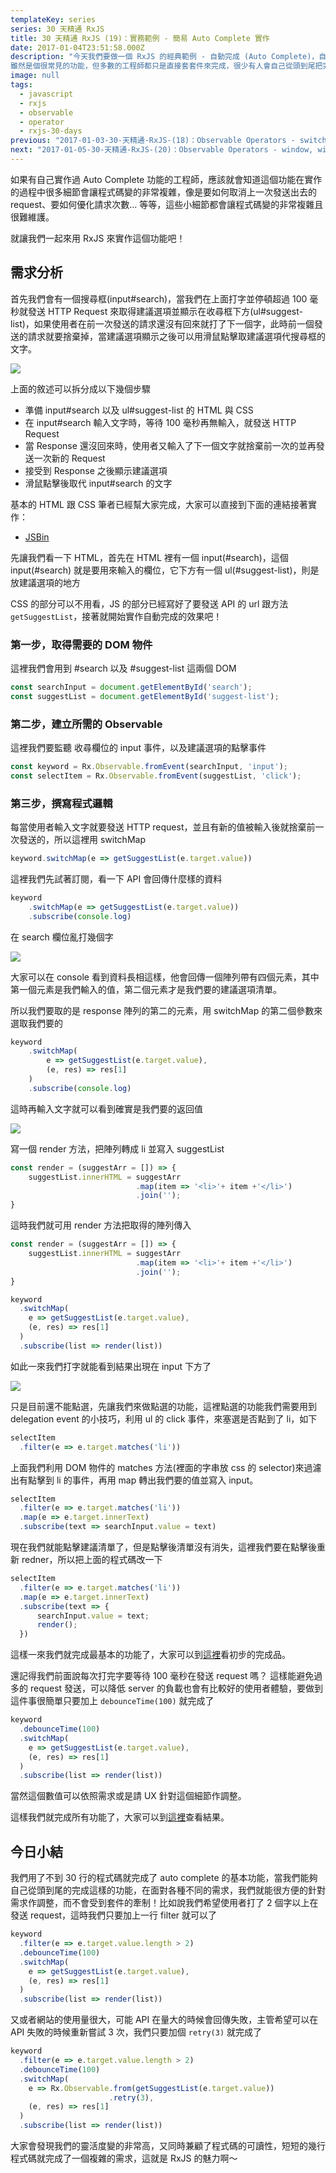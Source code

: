 ```yaml
---
templateKey: series
series: 30 天精通 RxJS
title: 30 天精通 RxJS (19)：實務範例 - 簡易 Auto Complete 實作
date: 2017-01-04T23:51:58.000Z
description: "今天我們要做一個 RxJS 的經典範例 - 自動完成 (Auto Complete)，自動完成在實務上的應用非常廣泛，幾乎隨處可見這樣的功能，只要是跟表單、搜尋相關的都會看到。
雖然是個很常見的功能，但多數的工程師都只是直接套套件來完成，很少有人會自己從頭到尾把完整的邏輯寫一次。"
image: null
tags:
  - javascript
  - rxjs
  - observable
  - operator
  - rxjs-30-days
previous: "2017-01-03-30-天精通-RxJS-(18)：Observable Operators - switchMap, mergeMap, concatMap.md"
next: "2017-01-05-30-天精通-RxJS-(20)：Observable Operators - window, windowToggle, groupBy.md"
---
```


如果有自己實作過 Auto Complete 功能的工程師，應該就會知道這個功能在實作的過程中很多細節會讓程式碼變的非常複雜，像是要如何取消上一次發送出去的 request、要如何優化請求次數... 等等，這些小細節都會讓程式碼變的非常複雜且很難維護。

就讓我們一起來用 RxJS 來實作這個功能吧！

需求分析
------

首先我們會有一個搜尋框(input#search)，當我們在上面打字並停頓超過 100 毫秒就發送 HTTP Request 來取得建議選項並顯示在收尋框下方(ul#suggest-list)，如果使用者在前一次發送的請求還沒有回來就打了下一個字，此時前一個發送的請求就要捨棄掉，當建議選項顯示之後可以用滑鼠點擊取建議選項代搜尋框的文字。

![](https://res.cloudinary.com/dohtkyi84/image/upload/v1483543558/30days/autocomplete.png)

上面的敘述可以拆分成以下幾個步驟

- 準備 input#search 以及 ul#suggest-list 的 HTML 與 CSS
- 在 input#search 輸入文字時，等待 100 毫秒再無輸入，就發送 HTTP Request 
- 當 Response 還沒回來時，使用者又輸入了下一個文字就捨棄前一次的並再發送一次新的 Request
- 接受到 Response 之後顯示建議選項
- 滑鼠點擊後取代 input#search 的文字


基本的 HTML 跟 CSS 筆者已經幫大家完成，大家可以直接到下面的連結接著實作：

- [JSBin](https://jsbin.com/yaxupi/3/edit?js,output)

先讓我們看一下 HTML，首先在 HTML 裡有一個 input(#search)，這個 input(#search) 就是要用來輸入的欄位，它下方有一個 ul(#suggest-list)，則是放建議選項的地方

CSS 的部分可以不用看，JS 的部分已經寫好了要發送 API 的 url 跟方法`getSuggestList`，接著就開始實作自動完成的效果吧！



### 第一步，取得需要的 DOM 物件

這裡我們會用到 #search 以及 #suggest-list 這兩個 DOM

```javascript
const searchInput = document.getElementById('search');
const suggestList = document.getElementById('suggest-list');
```

### 第二步，建立所需的 Observable

這裡我們要監聽 收尋欄位的 input 事件，以及建議選項的點擊事件

```javascript
const keyword = Rx.Observable.fromEvent(searchInput, 'input');
const selectItem = Rx.Observable.fromEvent(suggestList, 'click');
```

### 第三步，撰寫程式邏輯

每當使用者輸入文字就要發送 HTTP request，並且有新的值被輸入後就捨棄前一次發送的，所以這裡用 switchMap

```javascript
keyword.switchMap(e => getSuggestList(e.target.value))
```

這裡我們先試著訂閱，看一下 API 會回傳什麼樣的資料

```javascript
keyword
    .switchMap(e => getSuggestList(e.target.value))
    .subscribe(console.log)
```

在 search 欄位亂打幾個字

![](https://res.cloudinary.com/dohtkyi84/image/upload/v1483545742/30days/wikires.png)

大家可以在 console 看到資料長相這樣，他會回傳一個陣列帶有四個元素，其中第一個元素是我們輸入的值，第二個元素才是我們要的建議選項清單。

所以我們要取的是 response 陣列的第二的元素，用 switchMap 的第二個參數來選取我們要的

```javascript
keyword
    .switchMap(
        e => getSuggestList(e.target.value),
        (e, res) => res[1]
    )
    .subscribe(console.log)
```

這時再輸入文字就可以看到確實是我們要的返回值

![](https://res.cloudinary.com/dohtkyi84/image/upload/v1483546009/30days/wikirealres.png)

寫一個 render 方法，把陣列轉成 li 並寫入 suggestList

```javascript
const render = (suggestArr = []) => {
    suggestList.innerHTML = suggestArr
                            .map(item => '<li>'+ item +'</li>')
                            .join('');  
}
```

這時我們就可用 render 方法把取得的陣列傳入

```javascript
const render = (suggestArr = []) => {
    suggestList.innerHTML = suggestArr
                            .map(item => '<li>'+ item +'</li>')
                            .join('');  
}

keyword
  .switchMap(
    e => getSuggestList(e.target.value),
    (e, res) => res[1]
  )
  .subscribe(list => render(list))
```

如此一來我們打字就能看到結果出現在 input 下方了

![](https://res.cloudinary.com/dohtkyi84/image/upload/v1483543558/30days/autocomplete.png)

只是目前還不能點選，先讓我們來做點選的功能，這裡點選的功能我們需要用到 delegation event 的小技巧，利用 ul 的 click 事件，來塞選是否點到了 li，如下

```javascript
selectItem
  .filter(e => e.target.matches('li'))
```

上面我們利用 DOM 物件的 matches 方法(裡面的字串放 css 的 selector)來過濾出有點擊到 li 的事件，再用 map 轉出我們要的值並寫入 input。

```javascript
selectItem
  .filter(e => e.target.matches('li'))
  .map(e => e.target.innerText)
  .subscribe(text => searchInput.value = text)
```

現在我們就能點擊建議清單了，但是點擊後清單沒有消失，這裡我們要在點擊後重新 redner，所以把上面的程式碼改一下

```javascript
selectItem
  .filter(e => e.target.matches('li'))
  .map(e => e.target.innerText)
  .subscribe(text => { 
      searchInput.value = text;
      render();
  })
```

這樣一來我們就完成最基本的功能了，大家可以到[這裡](https://jsbin.com/yaxupi/6/edit?js,output)看初步的完成品。

還記得我們前面說每次打完字要等待 100 毫秒在發送 request 嗎？ 這樣能避免過多的 request 發送，可以降低 server 的負載也會有比較好的使用者體驗，要做到這件事很簡單只要加上 `debounceTime(100)` 就完成了

```javascript
keyword
  .debounceTime(100)
  .switchMap(
    e => getSuggestList(e.target.value),
    (e, res) => res[1]
  )
  .subscribe(list => render(list))
```

當然這個數值可以依照需求或是請 UX 針對這個細節作調整。

這樣我們就完成所有功能了，大家可以到[這裡](https://jsbin.com/yaxupi/7/edit?js,output)查看結果。

今日小結
------

我們用了不到 30 行的程式碼就完成了 auto complete 的基本功能，當我們能夠自己從頭到尾的完成這樣的功能，在面對各種不同的需求，我們就能很方便的針對需求作調整，而不會受到套件的牽制！比如說我們希望使用者打了 2 個字以上在發送 request，這時我們只要加上一行 filter 就可以了

```javascript
keyword
  .filter(e => e.target.value.length > 2)
  .debounceTime(100)
  .switchMap(
    e => getSuggestList(e.target.value),
    (e, res) => res[1]
  )
  .subscribe(list => render(list))
```

又或者網站的使用量很大，可能 API 在量大的時候會回傳失敗，主管希望可以在 API 失敗的時候重新嘗試 3 次，我們只要加個 `retry(3)` 就完成了

```javascript
keyword
  .filter(e => e.target.value.length > 2)
  .debounceTime(100)
  .switchMap(
    e => Rx.Observable.from(getSuggestList(e.target.value))
                      .retry(3),
    (e, res) => res[1]
  )
  .subscribe(list => render(list))
```

大家會發現我們的靈活度變的非常高，又同時兼顧了程式碼的可讀性，短短的幾行程式碼就完成了一個複雜的需求，這就是 RxJS 的魅力啊～
